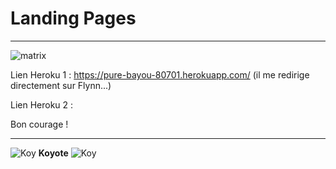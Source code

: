 # Landing Pages

----------------------------------------

![matrix](https://cdnhtml5hive.azureedge.net/wp-content/uploads/2014/03/css-beginners-tutorial.jpg?x48470)

Lien Heroku 1 : https://pure-bayou-80701.herokuapp.com/ (il me redirige directement sur Flynn...)

Lien Heroku 2 : 


Bon courage !	

-----------------------------

![Koy](https://image.noelshack.com/fichiers/2018/05/4/1517512365-koyote.png)
 **Koyote** ![Koy](https://image.noelshack.com/fichiers/2018/05/4/1517512365-koyote.png)
